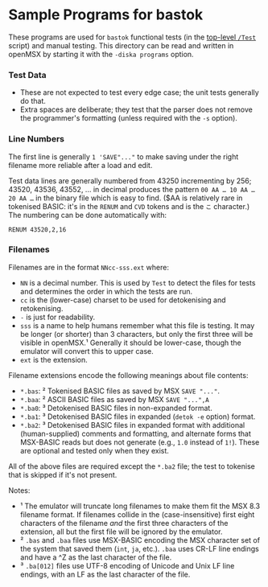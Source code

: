 Sample Programs for bastok
==========================

These programs are used for `bastok` functional tests (in the [top-level
`/Test`](../Test) script) and manual testing. This directory can be read
and written in openMSX by starting it with the `-diska programs` option.

### Test Data

- These are not expected to test every edge case; the unit tests generally
  do that.
- Extra spaces are deliberate; they test that the parser does not remove
  the programmer's formatting (unless required with the `-s` option).

### Line Numbers

The first line is generally `1 'SAVE"..."` to make saving under the right
filename more reliable after a load and edit.

Test data lines are generally numbered from 43250 incrementing by 256;
43520, 43536, 43552, ... in decimal produces the pattern
`00 AA … 10 AA … 20 AA …` in the binary file which is easy to find. ($AA is
relatively rare in tokenised BASIC: it's in the `RENUM` and `CVD` tokens
and is the `こ` character.) The numbering can be done automatically with:

    RENUM 43520,2,16

### Filenames

Filenames are in the format `NNcc-sss.ext` where:
- `NN` is a decimal number. This is used by `Test` to detect the files
  for tests and determines the order in which the tests are run.
- `cc` is the (lower-case) charset to be used for detokenising and retokenising.
- `-` is just for readability.
- `sss` is a name to help humans remember what this file is testing.
  It may be longer (or shorter) than 3 characters, but only the first
  three will be visible in openMSX.¹ Generally it should be lower-case,
  though the emulator will convert this to upper case.
- `ext` is the extension.

Filename extensions encode the following meanings about file contents:
- `*.bas`: ² Tokenised BASIC files as saved by MSX `SAVE "..."`.
- `*.baa`: ² ASCII BASIC files as saved by MSX `SAVE "...",A`
- `*.ba0`: ³ Detokenised BASIC files in non-expanded format.
- `*.ba1`: ³ Detokenised BASIC files in expanded (`detok -e` option) format.
- `*.ba2`: ³ Detokenised BASIC files in expanded format with additional
             (human-supplied) comments and formatting, and alternate forms
             that MSX-BASIC reads but does not generate (e.g., `1.0`
             instead of `1!`). These are optional and tested only when
             they exist.

All of the above files are required except the `*.ba2` file; the test to
tokenise that is skipped if it's not present.

Notes:
- ¹ The emulator will truncate long filenames to make them fit the MSX 8.3
  filename format. If filenames collide in the (case-insensitive) first
  eight characters of the filename _and_ the first three characters of the
  extension, all but the first file will be ignored by the emulator.
- ² `.bas` and `.baa` files use MSX-BASIC encoding the MSX character set of
  the system that saved them (`int`, `ja`, etc.). `.baa` uses CR-LF line
  endings and have a ^Z as the last character of the file.
- ³ `.ba[012]` files use UTF-8 encoding of Unicode and Unix LF line endings,
  with an LF as the last character of the file.
